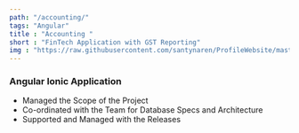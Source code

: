 ```yaml
---
path: "/accounting/"
tags: "Angular"
title : "Accounting "
short : "FinTech Application with GST Reporting"
img : "https://raw.githubusercontent.com/santynaren/ProfileWebsite/master/accounting.png"
---
```


### Angular Ionic Application #

* Managed the Scope of the Project
* Co-ordinated with the Team for Database Specs and Architecture
* Supported and Managed with the Releases



